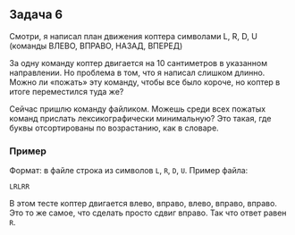 ## Задача 6

Смотри, я написал план движения коптера символами L, R, D, U (команды ВЛЕВО, ВПРАВО, НАЗАД, ВПЕРЕД)

За одну команду коптер двигается на 10 сантиметров в указанном направлении. Но проблема в том, что я написал слишком длинно. Можно ли «пожать» эту команду, чтобы все было короче, но коптер в итоге переместился туда же?

Сейчас пришлю команду файликом. Можешь среди всех пожатых команд прислать лексикографически минимальную? Это такая, где буквы отсортированы по возрастанию, как в словаре.

### Пример

Формат: в файле строка из символов `L`, `R`, `D`, `U`. Пример файла:

```
LRLRR
```

В этом тесте коптер двигается влево, вправо, влево, вправо, вправо. Это то же самое, что сделать просто сдвиг вправо. Так что ответ равен `R`.

